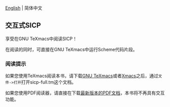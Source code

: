 [English](./README_EN.md) | 简体中文

## 交互式SICP

享受在GNU TeXmacs中阅读SICP！

在阅读的同时，可直接在GNU TeXmacs中运行Scheme代码片段。

### 阅读提示
如果您使用TeXmacs阅读本书，请下载[GNU TeXmacs](http://www.texmacs.org)或者[Xmacs](https://gitee.com/XmacsLabs/Xmacs)之后，通过`文件->打开`打开sicp-full.tm这个文档。

如果您使用PDF阅读器，请直接在下载[最新版本的PDF文档](https://gitee.com/XmacsLabs/interactive-sicp/releases/v2)，本书将不再具有交互功能。
